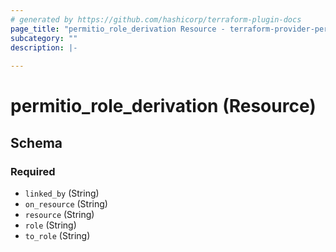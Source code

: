 ```yaml
---
# generated by https://github.com/hashicorp/terraform-plugin-docs
page_title: "permitio_role_derivation Resource - terraform-provider-permit-io"
subcategory: ""
description: |-
  
---
```


# permitio_role_derivation (Resource)





<!-- schema generated by tfplugindocs -->
## Schema

### Required

- `linked_by` (String)
- `on_resource` (String)
- `resource` (String)
- `role` (String)
- `to_role` (String)
